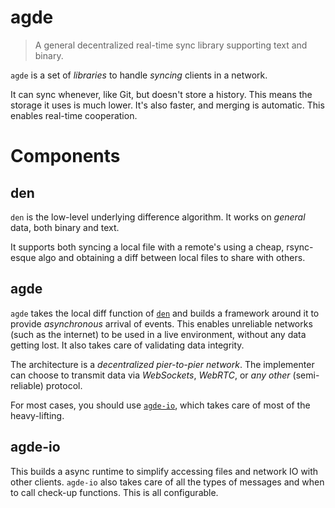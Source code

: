 # agde

> A general decentralized real-time sync library supporting text and binary.

`agde` is a set of _libraries_ to handle _syncing_ clients in a network.

It can sync whenever, like Git, but doesn't store a history. This means the storage it uses is much lower. It's also faster, and merging is automatic. This enables real-time cooperation.

# Components

## den

`den` is the low-level underlying difference algorithm. It works on _general_ data, both binary and text.

It supports both syncing a local file with a remote's using a cheap, rsync-esque algo and obtaining a diff between local files to share with others.

## agde

`agde` takes the local diff function of [`den`](#den) and builds a framework around it to provide _asynchronous_ arrival of events.
This enables unreliable networks (such as the internet) to be used in a live environment, without any data getting lost.
It also takes care of validating data integrity.

The architecture is a _decentralized pier-to-pier network_.
The implementer can choose to transmit data via _WebSockets_, _WebRTC_, or _any other_ (semi-reliable) protocol.

For most cases, you should use [`agde-io`](#agde-io), which takes care of most of the heavy-lifting.

## agde-io

This builds a async runtime to simplify accessing files and network IO with other clients.
`agde-io` also takes care of all the types of messages and when to call check-up functions. This is all configurable.
